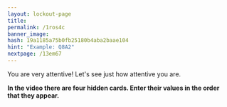 ```yaml
---
layout: lockout-page
title:
permalink: /1ros4c
banner_image:
hash: 19a1185a75b0fb25180b4aba2baae104
hint: "Example: Q8A2"
nextpage: /13em67
---
```


You are very attentive! Let's see just how attentive you are.

<b>In the video there are four hidden cards. Enter their values in the order that they appear.<b>
